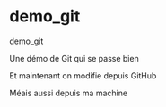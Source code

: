 # demo_git
demo_git

Une démo de Git qui se passe bien

Et maintenant on modifie depuis GitHub

Méais aussi depuis ma machine
